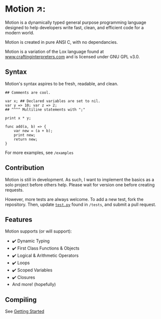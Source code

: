 # Motion ↗️:

Motion is a dynamically typed general purpose programming language designed to help developers write fast, clean, and efficient code for a modern world.

Motion is created in pure ANSI C, with no dependancies.

Motion is a variation of the Lox language found at www.craftinginterpreters.com and is licensed under GNU GPL v3.0.

## Syntax

Motion's syntax aspires to be fresh, readable, and clean.

```
## Comments are cool.

var x; ## Declared variables are set to nil.
var y => 10; var z => 2;
## ^^^^ Multiline statements with ";"

print x * y;

func add(a, b) => {
	var new = (a + b);
	print new;
	return new;
}
```

For more examples, see ```/examples```

## Contribution

Motion is still in development. As such, I want to implement the basics as a solo project before others help. Please wait for version one before creating requests.

However, more tests are always welcome. 
To add a new test, fork the repository. Then, update  [```test.py```](tests/test.py) found in ```/tests```, and submit a pull request.

## Features

Motion supports (or will support):

* :heavy_check_mark: Dynamic Typing
* :heavy_check_mark: First Class Functions & Objects
* :heavy_check_mark: Logical & Arithmetic Operators
* :heavy_check_mark: Loops
* :heavy_check_mark: Scoped Variables
* :heavy_check_mark: Closures
* And more! (hopefully)

## Compiling
See [Getting Started](docs/Getting_Started/Installation.md)
